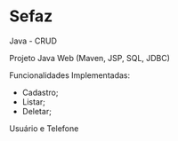 # Sefaz
Java - CRUD

Projeto Java Web (Maven, JSP, SQL, JDBC)

Funcionalidades Implementadas:

- Cadastro;
- Listar;
- Deletar;

Usuário e Telefone

